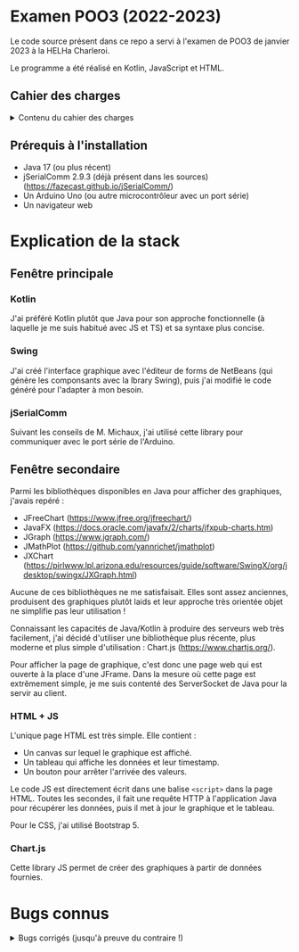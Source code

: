 # Examen POO3 (2022-2023)

Le code source présent dans ce repo a servi à l'examen de POO3 de janvier 2023 à la HELHa Charleroi.

Le programme a été réalisé en Kotlin, JavaScript et HTML.

## Cahier des charges

<details>
  <summary>Contenu du cahier des charges</summary>

### Intro

Dans le contexte d’une application réalisée en classe utilisant le port série d’un Arduino, réaliser une application
permettant de faire du datalogging et d’en tracer le résultat sur une fenêtre secondaire. L’application doit être
réalisée en java OU en kotlin pour les plus téméraires d’entre vous.

### Fenêtre principale

Réaliser une fenêtre (libre choix sur les outils : java, javafx, netbeans, glade, Idea, …) qui doit permettre de :

* Lister les ports séries et d’en sélectionner un dans une combo.

* Se connecter au port série (griser le bouton si la connexion est ok pour ne pas se connecter deux fois).

* Deux champs textes permettent d’encoder le nom de l’opérateur et une remarque éventuelle. L’opérateur est obligatoire.

* Deux boutons permettent de démarrer et d’arrêter un enregistrement.

    * En phase d’enregistrement, le logiciel stocke les données dans une structure de donnée enregistrant le "moment"
      d’acquisition de la donnée ainsi que la donnée.

    * Lors de l’arrêt de l’enregistrement&nbsp;: reprendre les différentes mesures et les mettre en forme dans un
      fichier type
      CSV, libre à vous pour le choix du nom et la méthode de stockage.

* Un troisième bouton doit permettre d’afficher le graphique d’un enregistrement précédemment fait dans une simple
  JFrame.

* A la fermeture de la fenêtre, le port série doit être fermé s’il avait été ouvert précédemment.

L’acquisition prend une mesure par seconde (donc 60 mesures par minute) mais l’Arduino, pour les besoins d’une
réactivité d’affichage, envoie une mesure toutes les 200ms. A vous de "filtrer" l’arrivée des données pour ne prendre
qu’aux intervalles définis. La fenêtre se rafraîchit à 200ms.

### Fenêtre secondaire

Libre à vous de trouver ou de faire vous-même un dessin de graphique (style line plot). Pas besoin de faire de chichis.
Vous pouvez aussi utiliser des librairies.

</details>

## Prérequis à l'installation

- Java 17 (ou plus récent)
- jSerialComm 2.9.3 (déjà présent dans les sources) (https://fazecast.github.io/jSerialComm/)
- Un Arduino Uno (ou autre microcontrôleur avec un port série)
- Un navigateur web

# Explication de la stack

## Fenêtre principale

### Kotlin

J'ai préféré Kotlin plutôt que Java pour son approche
fonctionnelle (à laquelle je me suis habitué avec JS et TS) et sa syntaxe plus concise.

### Swing

J'ai créé l'interface graphique avec l'éditeur de forms de NetBeans (qui génère les componsants avec la lbrary Swing),
puis j'ai
modifié le code généré pour l'adapter à mon besoin.

### jSerialComm

Suivant les conseils de M. Michaux, j'ai utilisé cette library pour communiquer avec le port série de l'Arduino.

## Fenêtre secondaire

Parmi les bibliothèques disponibles en Java pour afficher des graphiques, j'avais repéré :

- JFreeChart (https://www.jfree.org/jfreechart/)
- JavaFX (https://docs.oracle.com/javafx/2/charts/jfxpub-charts.htm)
- JGraph (https://www.jgraph.com/)
- JMathPlot (https://github.com/yannrichet/jmathplot)
- JXChart (https://pirlwww.lpl.arizona.edu/resources/guide/software/SwingX/org/jdesktop/swingx/JXGraph.html)

Aucune de ces bibliothèques ne me satisfaisait. Elles sont assez anciennes, produisent
des graphiques plutôt laids et leur approche très orientée objet ne simplifie pas leur utilisation !

Connaissant les capacités de Java/Kotlin à produire des serveurs web très facilement, j'ai décidé d'utiliser une
bibliothèque plus récente, plus moderne et plus simple d'utilisation : Chart.js (https://www.chartjs.org/).

Pour afficher la page de graphique, c'est donc une page web qui est ouverte à la place d'une JFrame. Dans la mesure où
cette page est extrêmement simple, je me suis contenté des ServerSocket de Java pour la servir au client.

### HTML + JS

L'unique page HTML est très simple. Elle contient :

- Un canvas sur lequel le graphique est affiché.
- Un tableau qui affiche les données et leur timestamp.
- Un bouton pour arrêter l'arrivée des valeurs.

Le code JS est directement écrit dans une balise `<script>` dans la page HTML.
Toutes les secondes, il fait une requête HTTP à l'application Java pour récupérer les données, puis il met à jour le
graphique et le tableau.

Pour le CSS, j'ai utilisé Bootstrap 5.

### Chart.js

Cette library JS permet de créer des graphiques à partir de données fournies.

# Bugs connus

<details>
  <summary>Bugs corrigés (jusqu'à preuve du contraire !)</summary>

## Initialisation de la fenêtre

Lors de l'initialisation de la fenêtre, il est possible que celle-ci ne s'affiche pas correctement.
Toutefois, il suffit de redimensionner la fenêtre pour que celle-ci s'affiche correctement.
L'erreur rencontrée est la suivante :

```
Exception in thread "AWT-EventQueue-0" java.lang.IllegalStateException: javax.swing.JButton[,0,0,0x0,invalid,disabled,alignmentX=0.0,alignmentY=0.5,border=javax.swing.plaf.BorderUIResource$CompoundBorderUIResource@49e442df,flags=296,maximumSize=,minimumSize=,preferredSize=,defaultIcon=,disabledIcon=,disabledSelectedIcon=,margin=javax.swing.plaf.InsetsUIResource[top=2,left=14,bottom=2,right=14],paintBorder=true,paintFocus=true,pressedIcon=,rolloverEnabled=true,rolloverIcon=,rolloverSelectedIcon=,selectedIcon=,text=Stop,defaultCapable=true] is not attached to a horizontal group
	at java.desktop/javax.swing.GroupLayout.checkComponents(GroupLayout.java:1090)
	at java.desktop/javax.swing.GroupLayout.prepare(GroupLayout.java:1044)
	at java.desktop/javax.swing.GroupLayout.layoutContainer(GroupLayout.java:914)
	at java.desktop/java.awt.Container.layout(Container.java:1541)
	at java.desktop/java.awt.Container.doLayout(Container.java:1530)
	at java.desktop/java.awt.Container.validateTree(Container.java:1725)
	at java.desktop/java.awt.Container.validateTree(Container.java:1734)
	at java.desktop/java.awt.Container.validateTree(Container.java:1734)
	at java.desktop/java.awt.Container.validateTree(Container.java:1734)
	at java.desktop/java.awt.Container.validate(Container.java:1660)
	at java.desktop/java.awt.Window.dispatchEventImpl(Window.java:2778)
	at java.desktop/java.awt.Component.dispatchEvent(Component.java:4833)
	at java.desktop/java.awt.EventQueue.dispatchEventImpl(EventQueue.java:773)
	at java.desktop/java.awt.EventQueue$4.run(EventQueue.java:722)
	at java.desktop/java.awt.EventQueue$4.run(EventQueue.java:716)
	at java.base/java.security.AccessController.doPrivileged(AccessController.java:399)
	at java.base/java.security.ProtectionDomain$JavaSecurityAccessImpl.doIntersectionPrivilege(ProtectionDomain.java:86)
	at java.base/java.security.ProtectionDomain$JavaSecurityAccessImpl.doIntersectionPrivilege(ProtectionDomain.java:97)
	at java.desktop/java.awt.EventQueue$5.run(EventQueue.java:746)
	at java.desktop/java.awt.EventQueue$5.run(EventQueue.java:744)
	at java.base/java.security.AccessController.doPrivileged(AccessController.java:399)
	at java.base/java.security.ProtectionDomain$JavaSecurityAccessImpl.doIntersectionPrivilege(ProtectionDomain.java:86)
	at java.desktop/java.awt.EventQueue.dispatchEvent(EventQueue.java:743)
	at java.desktop/java.awt.EventDispatchThread.pumpOneEventForFilters(EventDispatchThread.java:203)
	at java.desktop/java.awt.EventDispatchThread.pumpEventsForFilter(EventDispatchThread.java:124)
	at java.desktop/java.awt.EventDispatchThread.pumpEventsForHierarchy(EventDispatchThread.java:113)
	at java.desktop/java.awt.EventDispatchThread.pumpEvents(EventDispatchThread.java:109)
	at java.desktop/java.awt.EventDispatchThread.pumpEvents(EventDispatchThread.java:101)
	at java.desktop/java.awt.EventDispatchThread.run(EventDispatchThread.java:90)
```

</details>